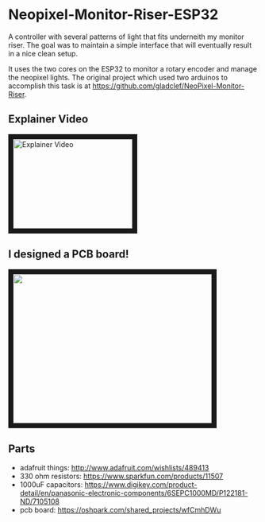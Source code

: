 # Neopixel-Monitor-Riser-ESP32
A controller with several patterns of light that fits underneith my monitor riser. The goal was to maintain a simple interface that will eventually result in a nice clean setup.

It uses the two cores on the ESP32 to monitor a rotary encoder and manage the neopixel lights. The original project which used two arduinos to accomplish this task is at https://github.com/gladclef/NeoPixel-Monitor-Riser.

## Explainer Video
<a href="http://www.youtube.com/watch?feature=player_embedded&v=UTzuSX66JvI" target="_blank"><img src="http://img.youtube.com/vi/UTzuSX66JvI/0.jpg" alt="Explainer Video" width="240" height="180" border="10" /></a>

## I designed a PCB board!
<img src="blob/master/resources/angled_view.jpg" width="400" height="300" border="10" />

## Parts
* adafruit things: http://www.adafruit.com/wishlists/489413
* 330 ohm resistors: https://www.sparkfun.com/products/11507
* 1000uF capacitors: https://www.digikey.com/product-detail/en/panasonic-electronic-components/6SEPC1000MD/P122181-ND/7105108
* pcb board: https://oshpark.com/shared_projects/wfCmhDWu
